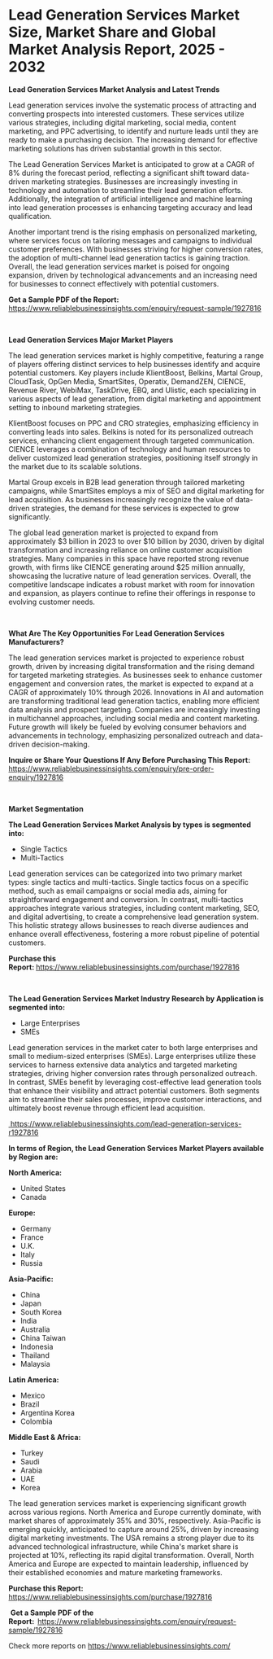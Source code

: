 <p><h1>Lead Generation Services Market Size, Market Share and Global Market Analysis Report, 2025 - 2032</h1></p><p><strong>Lead Generation Services Market Analysis and Latest Trends</strong></p>
<p><p>Lead generation services involve the systematic process of attracting and converting prospects into interested customers. These services utilize various strategies, including digital marketing, social media, content marketing, and PPC advertising, to identify and nurture leads until they are ready to make a purchasing decision. The increasing demand for effective marketing solutions has driven substantial growth in this sector.</p><p>The Lead Generation Services Market is anticipated to grow at a CAGR of 8% during the forecast period, reflecting a significant shift toward data-driven marketing strategies. Businesses are increasingly investing in technology and automation to streamline their lead generation efforts. Additionally, the integration of artificial intelligence and machine learning into lead generation processes is enhancing targeting accuracy and lead qualification.</p><p>Another important trend is the rising emphasis on personalized marketing, where services focus on tailoring messages and campaigns to individual customer preferences. With businesses striving for higher conversion rates, the adoption of multi-channel lead generation tactics is gaining traction. Overall, the lead generation services market is poised for ongoing expansion, driven by technological advancements and an increasing need for businesses to connect effectively with potential customers.</p></p>
<p><strong>Get a Sample PDF of the Report:&nbsp;</strong> <a href="https://www.reliablebusinessinsights.com/enquiry/request-sample/1927816?utm_campaign=75&utm_medium=2&utm_source=Github&utm_content=ia&utm_term=15012025&utm_id=lead-generation-services">https://www.reliablebusinessinsights.com/enquiry/request-sample/1927816</a></p>
<p>&nbsp;</p>
<p><strong>Lead Generation Services Major Market Players</strong></p>
<p><p>The lead generation services market is highly competitive, featuring a range of players offering distinct services to help businesses identify and acquire potential customers. Key players include KlientBoost, Belkins, Martal Group, CloudTask, OpGen Media, SmartSites, Operatix, DemandZEN, CIENCE, Revenue River, WebiMax, TaskDrive, EBQ, and Ulistic, each specializing in various aspects of lead generation, from digital marketing and appointment setting to inbound marketing strategies.</p><p>KlientBoost focuses on PPC and CRO strategies, emphasizing efficiency in converting leads into sales. Belkins is noted for its personalized outreach services, enhancing client engagement through targeted communication. CIENCE leverages a combination of technology and human resources to deliver customized lead generation strategies, positioning itself strongly in the market due to its scalable solutions.</p><p>Martal Group excels in B2B lead generation through tailored marketing campaigns, while SmartSites employs a mix of SEO and digital marketing for lead acquisition. As businesses increasingly recognize the value of data-driven strategies, the demand for these services is expected to grow significantly.</p><p>The global lead generation market is projected to expand from approximately $3 billion in 2023 to over $10 billion by 2030, driven by digital transformation and increasing reliance on online customer acquisition strategies. Many companies in this space have reported strong revenue growth, with firms like CIENCE generating around $25 million annually, showcasing the lucrative nature of lead generation services. Overall, the competitive landscape indicates a robust market with room for innovation and expansion, as players continue to refine their offerings in response to evolving customer needs.</p></p>
<p>&nbsp;</p>
<p><strong>What Are The Key Opportunities For Lead Generation Services Manufacturers?</strong></p>
<p><p>The lead generation services market is projected to experience robust growth, driven by increasing digital transformation and the rising demand for targeted marketing strategies. As businesses seek to enhance customer engagement and conversion rates, the market is expected to expand at a CAGR of approximately 10% through 2026. Innovations in AI and automation are transforming traditional lead generation tactics, enabling more efficient data analysis and prospect targeting. Companies are increasingly investing in multichannel approaches, including social media and content marketing. Future growth will likely be fueled by evolving consumer behaviors and advancements in technology, emphasizing personalized outreach and data-driven decision-making.</p></p>
<p><strong>Inquire or Share Your Questions If Any Before Purchasing This Report:</strong> <a href="https://www.reliablebusinessinsights.com/enquiry/pre-order-enquiry/1927816?utm_campaign=75&utm_medium=2&utm_source=Github&utm_content=ia&utm_term=15012025&utm_id=lead-generation-services">https://www.reliablebusinessinsights.com/enquiry/pre-order-enquiry/1927816</a></p>
<p>&nbsp;</p>
<p><strong>Market Segmentation</strong></p>
<p><strong>The Lead Generation Services Market Analysis by types is segmented into:</strong></p>
<p><ul><li>Single Tactics</li><li>Multi-Tactics</li></ul></p>
<p><p>Lead generation services can be categorized into two primary market types: single tactics and multi-tactics. Single tactics focus on a specific method, such as email campaigns or social media ads, aiming for straightforward engagement and conversion. In contrast, multi-tactics approaches integrate various strategies, including content marketing, SEO, and digital advertising, to create a comprehensive lead generation system. This holistic strategy allows businesses to reach diverse audiences and enhance overall effectiveness, fostering a more robust pipeline of potential customers.</p></p>
<p><strong>Purchase this Report:&nbsp;</strong><a href="https://www.reliablebusinessinsights.com/purchase/1927816?utm_campaign=75&utm_medium=2&utm_source=Github&utm_content=ia&utm_term=15012025&utm_id=lead-generation-services">https://www.reliablebusinessinsights.com/purchase/1927816</a></p>
<p>&nbsp;</p>
<p><strong>The Lead Generation Services Market Industry Research by Application is segmented into:</strong></p>
<p><ul><li>Large Enterprises</li><li>SMEs</li></ul></p>
<p><p>Lead generation services in the market cater to both large enterprises and small to medium-sized enterprises (SMEs). Large enterprises utilize these services to harness extensive data analytics and targeted marketing strategies, driving higher conversion rates through personalized outreach. In contrast, SMEs benefit by leveraging cost-effective lead generation tools that enhance their visibility and attract potential customers. Both segments aim to streamline their sales processes, improve customer interactions, and ultimately boost revenue through efficient lead acquisition.</p></p>
<p><a href="https://www.reliablebusinessinsights.com/lead-generation-services-r1927816?utm_campaign=75&utm_medium=2&utm_source=Github&utm_content=ia&utm_term=15012025&utm_id=lead-generation-services">&nbsp;https://www.reliablebusinessinsights.com/lead-generation-services-r1927816</a></p>
<p><strong>In terms of Region, the Lead Generation Services Market Players available by Region are:</strong></p>
<p>
    <p> <strong> North America: </strong>
        <ul>
            <li>United States</li>
            <li>Canada</li>
        </ul>
        </p> 
    <p> <strong> Europe: </strong>
        <ul>
            <li>Germany</li>
            <li>France</li>
            <li>U.K.</li>
            <li>Italy</li>
            <li>Russia</li>
        </ul>
        </p> 
    <p> <strong> Asia-Pacific: </strong>
        <ul>
            <li>China</li>
            <li>Japan</li>
            <li>South Korea</li>
            <li>India</li>
            <li>Australia</li>
            <li>China Taiwan</li>
            <li>Indonesia</li>
            <li>Thailand</li>
            <li>Malaysia</li>
        </ul>
        </p> 
    <p> <strong> Latin America: </strong>
        <ul>
            <li>Mexico</li>
            <li>Brazil</li>
            <li>Argentina Korea</li>
            <li>Colombia</li>
        </ul>
        </p> 
    <p> <strong> Middle East & Africa: </strong>
        <ul>
            <li>Turkey</li>
            <li>Saudi</li>
            <li>Arabia</li>
            <li>UAE</li>
            <li>Korea</li>
        </ul>
    </p>
    </p>
<p><p>The lead generation services market is experiencing significant growth across various regions. North America and Europe currently dominate, with market shares of approximately 35% and 30%, respectively. Asia-Pacific is emerging quickly, anticipated to capture around 25%, driven by increasing digital marketing investments. The USA remains a strong player due to its advanced technological infrastructure, while China's market share is projected at 10%, reflecting its rapid digital transformation. Overall, North America and Europe are expected to maintain leadership, influenced by their established economies and mature marketing frameworks.</p></p>
<p><strong>Purchase this Report: </strong><a href="https://www.reliablebusinessinsights.com/purchase/1927816?utm_campaign=75&utm_medium=2&utm_source=Github&utm_content=ia&utm_term=15012025&utm_id=lead-generation-services">https://www.reliablebusinessinsights.com/purchase/1927816</a></p>
<p>&nbsp;<strong>Get a Sample PDF of the Report:&nbsp;&nbsp;</strong><a href="https://www.reliablebusinessinsights.com/enquiry/request-sample/1927816?utm_campaign=75&utm_medium=2&utm_source=Github&utm_content=ia&utm_term=15012025&utm_id=lead-generation-services">https://www.reliablebusinessinsights.com/enquiry/request-sample/1927816</a></p>
<p><strong></strong></p>
<p>Check more reports on <a href="https://www.reliablebusinessinsights.com/?utm_campaign=75&utm_medium=2&utm_source=Github&utm_content=ia&utm_term=15012025&utm_id=lead-generation-services">https://www.reliablebusinessinsights.com/</a></p>